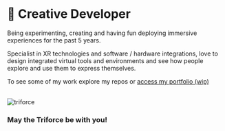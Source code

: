 # 👾 Creative Developer 

Being experimenting, creating and having fun deploying immersive experiences for the past 5 years. 

Specialist in XR technologies and software / hardware integrations, love to design integrated virtual tools and environments and see how people explore and use them to express themselves.

To see some of my work explore my repos or [access my portfolio (wip)](https://jordy-henry.tumblr.com/) 

<br>
<img class="emojidex-emoji" src="https://cdn.emojidex.com/emoji/xhdpi/triforce.png?1543196775" emoji-code="triforce" alt="triforce" /> 
<h3>May the Triforce be with you! </h3>


<!--
**jordyhenry/jordyhenry** is a ✨ _special_ ✨ repository because its `README.md` (this file) appears on your GitHub profile.

Here are some ideas to get you started:

- 🔭 I’m currently working on ...
- 🌱 I’m currently learning ...
- 👯 I’m looking to collaborate on ...
- 🤔 I’m looking for help with ...
- 💬 Ask me about ...
- 📫 How to reach me: ...
- 😄 Pronouns: ...
- ⚡ Fun fact: ...
-->
